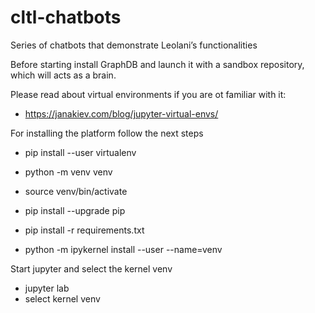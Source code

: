 # cltl-chatbots
Series of chatbots that demonstrate Leolani’s functionalities

Before starting install GraphDB and launch it with a sandbox repository, which will acts as a brain.

Please read about virtual environments if you are ot familiar with it:

* https://janakiev.com/blog/jupyter-virtual-envs/

For installing the platform follow the next steps 

* pip install --user virtualenv
* python -m venv venv
* source venv/bin/activate
* pip install --upgrade pip
* pip install -r requirements.txt

* python -m ipykernel install --user --name=venv

Start jupyter and select the kernel venv

* jupyter lab
* select kernel venv

